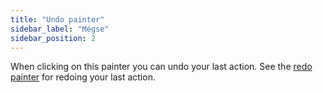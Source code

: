 ```yaml
---
title: "Undo painter"
sidebar_label: "Mégse"
sidebar_position: 2
---
```


When clicking on this painter you can undo your last action. See the [redo painter](redo) for redoing your last action.
